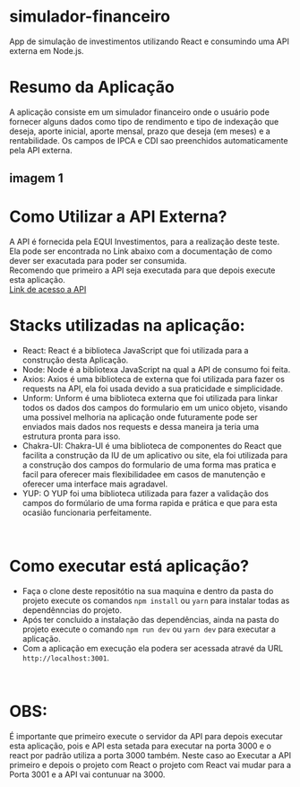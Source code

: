 # simulador-financeiro
App de simulação de investimentos utilizando React e consumindo uma API externa em Node.js.
</br>
# Resumo da Aplicação
A aplicação consiste em um simulador financeiro onde o usuário pode fornecer alguns dados como tipo de rendimento e tipo de indexação que deseja, aporte inicial, aporte mensal, prazo que deseja (em meses) e a rentabilidade. Os campos de IPCA e CDI sao preenchidos automaticamente pela API externa.
</br>
## imagem 1

# Como Utilizar a API Externa?
A API é fornecida pela EQUI Investimentos, para a realização deste teste.</br>
Ela pode ser encontrada no Link abaixo com a documentação de como dever ser exacutada para poder ser consumida.</br>
Recomendo que primeiro a API seja executada para que depois execute esta aplicação.</br>
[Link de acesso a API](https://github.com/eqi-investimentos/desafio-fake-api)
</br>

# Stacks utilizadas na aplicação:
* React: React é a biblioteca JavaScript que foi utilizada para a construção desta Aplicação.
* Node: Node é a bibliotexa JavaScript na qual a API de consumo foi feita.
* Axios: Axios é uma biblioteca de externa que foi utilizada para fazer os requests na API, ela foi usada devido a sua praticidade e simplicidade.
* Unform: Unform é uma biblioteca externa que foi utilizada para linkar todos os dados dos campos do formulario em um unico objeto, visando uma possivel melhoria na aplicação onde futuramente pode ser enviados mais dados nos requests e dessa maneira ja teria uma estrutura pronta para isso.
* Chakra-UI: Chakra-UI é uma biblioteca de componentes do React que facilita a construção da IU de um aplicativo ou site, ela foi utilizada para a construção dos campos do formulario de uma forma mas pratica e facil para oferecer mais flexibilidadee em casos de manutenção e oferecer uma interface mais agradavel.
* YUP: O YUP foi uma biblioteca utilizada para fazer a validação dos campos do formúlario de uma forma rapida e prática e que para esta ocasião funcionaria perfeitamente.
</br>

# Como executar está aplicação?
* Faça o clone deste repositótio na sua maquina e dentro da pasta do projeto execute os comandos `npm install` ou `yarn` para instalar todas as dependênncias do projeto.</br>
* Após ter concluido a instalação das dependências, ainda na pasta do projeto execute o comando `npm run dev` ou `yarn dev` para executar a aplicação.</br>
* Com a aplicação em execução ela podera ser acessada atravé da URL `http://localhost:3001`.
</br>

# OBS:
É importante que primeiro execute o servidor da API para depois executar esta aplicação, pois e API esta setada para executar na porta 3000 e o react por padrão utiliza a porta 3000 também. Neste caso ao Executar a API primeiro e depois o projeto com React o projeto com React vai mudar para a Porta 3001 e a API vai contunuar na 3000.
